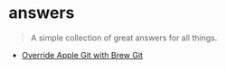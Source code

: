 # answers

> A simple collection of great answers for all things.

- [Override Apple Git with Brew Git](http://apple.stackexchange.com/a/93179)
